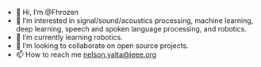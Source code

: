- 👋 Hi, I’m @Fhrozen
- 👀 I’m interested in signal/sound/acoustics processing, machine learning, deep learning, speech and spoken language processing, and robotics.
- 🌱 I’m currently learning robotics.
- 💞️ I’m looking to collaborate on open source projects.
- 📫 How to reach me nelson.yalta@ieee.org

<!---
Fhrozen/Fhrozen is a ✨ special ✨ repository because its `README.md` (this file) appears on your GitHub profile.
You can click the Preview link to take a look at your changes.
--->
